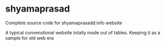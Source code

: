shyamaprasad
============

Complete source code for shyamaprasadd.info website


A typical convenstional website totally made out of tables.
Keeping it as a sample for old web era
